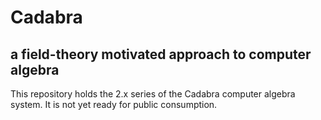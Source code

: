 # Cadabra
## a field-theory motivated approach to computer algebra

This repository holds the 2.x series of the Cadabra computer
algebra system. It is not yet ready for public consumption.
